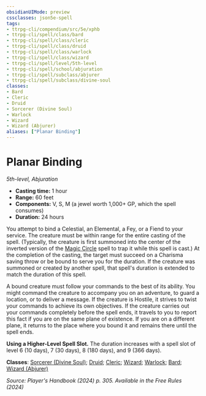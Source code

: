 ```yaml
---
obsidianUIMode: preview
cssclasses: json5e-spell
tags:
- ttrpg-cli/compendium/src/5e/xphb
- ttrpg-cli/spell/class/bard
- ttrpg-cli/spell/class/cleric
- ttrpg-cli/spell/class/druid
- ttrpg-cli/spell/class/warlock
- ttrpg-cli/spell/class/wizard
- ttrpg-cli/spell/level/5th-level
- ttrpg-cli/spell/school/abjuration
- ttrpg-cli/spell/subclass/abjurer
- ttrpg-cli/spell/subclass/divine-soul
classes:
- Bard
- Cleric
- Druid
- Sorcerer (Divine Soul)
- Warlock
- Wizard
- Wizard (Abjurer)
aliases: ["Planar Binding"]
---
```

# Planar Binding
*5th-level, Abjuration*  


- **Casting time:** 1 hour
- **Range:** 60 feet
- **Components:** V, S, M (a jewel worth 1,000+ GP, which the spell consumes)
- **Duration:** 24 hours

You attempt to bind a Celestial, an Elemental, a Fey, or a Fiend to your service. The creature must be within range for the entire casting of the spell. (Typically, the creature is first summoned into the center of the inverted version of the [Magic Circle](2-Mechanics/CLI/spells/magic-circle-xphb.md) spell to trap it while this spell is cast.) At the completion of the casting, the target must succeed on a Charisma saving throw or be bound to serve you for the duration. If the creature was summoned or created by another spell, that spell's duration is extended to match the duration of this spell.

A bound creature must follow your commands to the best of its ability. You might command the creature to accompany you on an adventure, to guard a location, or to deliver a message. If the creature is Hostile, it strives to twist your commands to achieve its own objectives. If the creature carries out your commands completely before the spell ends, it travels to you to report this fact if you are on the same plane of existence. If you are on a different plane, it returns to the place where you bound it and remains there until the spell ends.

**Using a Higher-Level Spell Slot.** The duration increases with a spell slot of level 6 (10 days), 7 (30 days), 8 (180 days), and 9 (366 days).

**Classes**: [Sorcerer (Divine Soul)](2-Mechanics/CLI/lists/list-spells-classes-sorcerer-xphb-divine-soul-xge.md "subclass=XGE;class=XPHB"); [Druid](2-Mechanics/CLI/lists/list-spells-classes-druid.md); [Cleric](2-Mechanics/CLI/lists/list-spells-classes-cleric.md); [Wizard](2-Mechanics/CLI/lists/list-spells-classes-wizard.md); [Warlock](2-Mechanics/CLI/lists/list-spells-classes-warlock.md); [Bard](2-Mechanics/CLI/lists/list-spells-classes-bard.md); [Wizard (Abjurer)](2-Mechanics/CLI/lists/list-spells-classes-wizard-xphb-abjurer-xphb.md "subclass=XPHB;class=XPHB")

*Source: Player's Handbook (2024) p. 305. Available in the Free Rules (2024)*